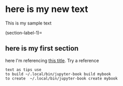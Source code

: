 # here is my new text

This is my sample text

(section-label-1)=
## here is my first section 

here I'm referencing [this title](section-label-1). Try a reference [](section-label-1)

```{tip}
text as tips use 
to build ~/.local/bin/jupyter-book build mybook
to create  ~/.local/bin/jupyter-book create mybook
```
